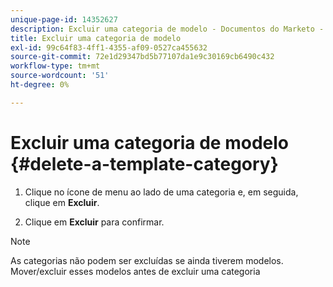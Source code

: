 ```yaml
---
unique-page-id: 14352627
description: Excluir uma categoria de modelo - Documentos do Marketo - Documentação do produto
title: Excluir uma categoria de modelo
exl-id: 99c64f83-4ff1-4355-af09-0527ca455632
source-git-commit: 72e1d29347bd5b77107da1e9c30169cb6490c432
workflow-type: tm+mt
source-wordcount: '51'
ht-degree: 0%

---
```


# Excluir uma categoria de modelo {#delete-a-template-category}

1. Clique no ícone de menu ao lado de uma categoria e, em seguida, clique em **Excluir**.

1. Clique em **Excluir** para confirmar.

>[!NOTE]
>
>As categorias não podem ser excluídas se ainda tiverem modelos. Mover/excluir esses modelos antes de excluir uma categoria
